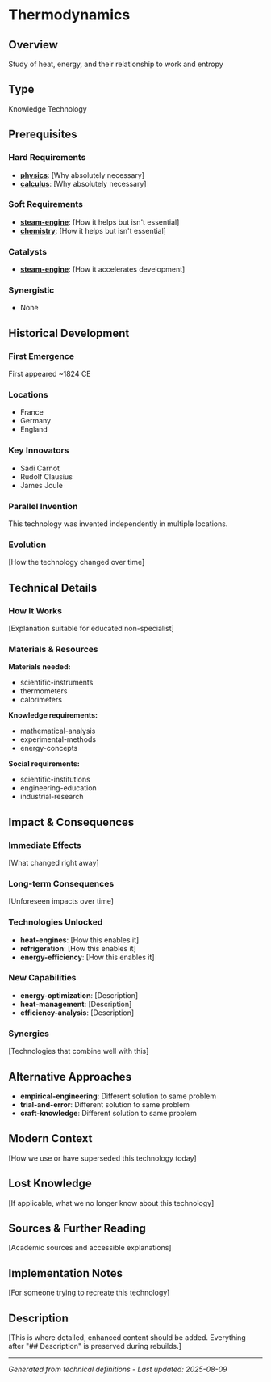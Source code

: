 # Thermodynamics

## Overview
Study of heat, energy, and their relationship to work and entropy

## Type
Knowledge Technology

## Prerequisites

### Hard Requirements
- **[physics](../physics/README.md)**: [Why absolutely necessary]
- **[calculus](../calculus/README.md)**: [Why absolutely necessary]

### Soft Requirements
- **[steam-engine](../steam-engine/README.md)**: [How it helps but isn't essential]
- **[chemistry](../chemistry/README.md)**: [How it helps but isn't essential]

### Catalysts
- **[steam-engine](../steam-engine/README.md)**: [How it accelerates development]

### Synergistic
- None

## Historical Development

### First Emergence
First appeared ~1824 CE

### Locations
- France
- Germany
- England

### Key Innovators
- Sadi Carnot
- Rudolf Clausius
- James Joule

### Parallel Invention
This technology was invented independently in multiple locations.

### Evolution
[How the technology changed over time]

## Technical Details

### How It Works
[Explanation suitable for educated non-specialist]

### Materials & Resources
**Materials needed:**
- scientific-instruments
- thermometers
- calorimeters


**Knowledge requirements:**
- mathematical-analysis
- experimental-methods
- energy-concepts


**Social requirements:**
- scientific-institutions
- engineering-education
- industrial-research

## Impact & Consequences

### Immediate Effects
[What changed right away]

### Long-term Consequences
[Unforeseen impacts over time]

### Technologies Unlocked
- **heat-engines**: [How this enables it]
- **refrigeration**: [How this enables it]
- **energy-efficiency**: [How this enables it]

### New Capabilities
- **energy-optimization**: [Description]
- **heat-management**: [Description]
- **efficiency-analysis**: [Description]

### Synergies
[Technologies that combine well with this]

## Alternative Approaches
- **empirical-engineering**: Different solution to same problem
- **trial-and-error**: Different solution to same problem
- **craft-knowledge**: Different solution to same problem

## Modern Context
[How we use or have superseded this technology today]

## Lost Knowledge
[If applicable, what we no longer know about this technology]

## Sources & Further Reading
[Academic sources and accessible explanations]

## Implementation Notes
[For someone trying to recreate this technology]

## Description






[This is where detailed, enhanced content should be added. Everything after "## Description" is preserved during rebuilds.]

---
*Generated from technical definitions - Last updated: 2025-08-09*
